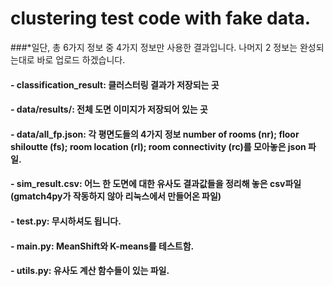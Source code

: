 # clustering test code with fake data.

###*일단, 총 6가지 정보 중 4가지 정보만 사용한 결과입니다. 나머지 2 정보는 완성되는대로 바로 업로드 하겠습니다.

#### - classification_result: 클러스터링 결과가 저장되는 곳
#### - data/results/: 전체 도면 이미지가 저장되어 있는 곳
#### - data/all_fp.json: 각 평면도들의 4가지 정보 number of rooms (nr); floor shiloutte (fs); room location (rl); room connectivity (rc)를 모아놓은 json 파일.

#### - sim_result.csv: 어느 한 도면에 대한 유사도 결과값들을 정리해 놓은 csv파일 (gmatch4py가 작동하지 않아 리눅스에서 만들어온 파일)
#### - test.py: 무시하셔도 됩니다.
#### - main.py: MeanShift와 K-means를 테스트함.
#### - utils.py: 유사도 계산 함수들이 있는 파일.
